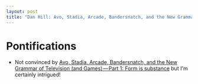 ```yaml
---
layout: post
title: "Dan Hill: Avo, Stadia, Arcade, Bandersnatch, and the New Grammar of Television (and Games) — Part 1: Form is substance "
---
```


# Pontifications

* Not convinced by [Avo, Stadia, Arcade, Bandersnatch, and the New Grammar of Television (and Games) — Part 1: Form is substance](https://medium.com/a-chair-in-a-room/avo-stadia-arcade-bandersnatch-and-the-new-grammar-of-television-and-games-part-1-form-is-cf5188d142b1) but I'm certainly intrigued!
